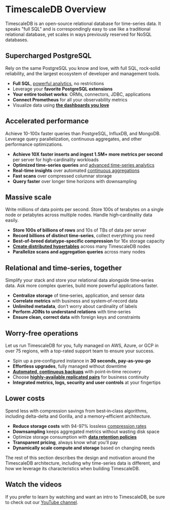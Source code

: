 # TimescaleDB Overview

TimescaleDB is an open-source relational database for time-series data.  It 
speaks "full SQL" and is correspondingly easy to use like a traditional relational 
database, yet scales in ways previously reserved for NoSQL databases.

## Supercharged PostgreSQL

Rely on the same PostgreSQL you know and love, with full SQL, 
rock‑solid reliability, and the largest ecosystem of developer and management tools.

* **Full SQL**, [powerful analytics][hyperfunctions], no restrictions
* Leverage your **favorite PostgreSQL extensions**
* **Your entire toolset works**: ORMs, connectors, JDBC, applications
* **Connect Prometheus** for all your observability metrics
* Visualize data using **[the dashboards you love][grafana]**

## Accelerated performance

Achieve 10-100x faster queries than PostgreSQL, InfluxDB, and MongoDB. Leverage query parallelization, continuous aggregates, and other performance optimizations.

* **Achieve 10X faster inserts and ingest 1.5M+ more metrics per second** per server for high-cardinality workloads
* **Optimized time-series queries** and [advanced time-series analytics][hyperfunctions]
* **Real-time insights** over automated [continuous aggregations][continuous-aggregates]
* **Fast scans** over compressed columnar storage
* **Query faster** over longer time horizons with downsampling

## Massive scale

Write millions of data points per second. Store 100s of terabytes on a single node or petabytes across multiple nodes. Handle high‑cardinality data easily.

* **Store 100s of billions of rows** and 10s of TBs of data per server
* **Record billions of distinct time‑series**, collect everything you need
* **Best‑of‑breed datatype‑specific compression** for 16x storage capacity
* **[Create distributed hypertables][multinode]** across many TimescaleDB nodes
* **Parallelize scans and aggregation queries** across many nodes

## Relational and time-series, together

Simplify your stack and store your relational data alongside time‑series data. Ask more complex queries, build more powerful applications faster.

* **Centralize storage** of time‑series, application, and sensor data
* **Correlate metrics** with business and system‑of‑record data
* **Unlimited metadata**, don’t worry about cardinality of labels
* **Perform JOINs to understand relations** with time‑series
* **Ensure clean, correct data** with foreign keys and constraints

## Worry-free operations

Let us run TimescaleDB for you, fully managed on AWS, Azure, or GCP in over 75 regions, with a top-rated support team to ensure your success.

* Spin up a pre‑configured instance in **30 seconds, pay‑as‑you‑go**
* **Effortless upgrades**, fully managed without downtime
* **[Automated, continuous backups][backups]** with point‑in‑time recovery
* Choose **[highly‑available replicated pairs][replication]** for business continuity
* **Integrated metrics, logs, security and user controls** at your fingertips

## Lower costs

Spend less with compression savings from best‑in‑class algorithms, including delta-delta and Gorilla, and a memory‑efficient architecture.

* **Reduce storage costs** with 94-97% lossless [compression rates][compression]
* **Downsampling** keeps aggregated metrics without wasting disk space
* Optimize storage consumption with **[data retention policies][data-retention]**
* **Transparent pricing**, always know what you’ll pay
* **Dynamically scale compute and storage** based on changing needs

The rest of this section describes the design and motivation around the TimescaleDB
architecture, including why time-series data is different, and how we leverage
its characteristics when building TimescaleDB. 

## Watch the videos

If you prefer to learn by watching and want an intro to TimescaleDB, be
sure to check out our [YouTube channel][youtube]. 

[hyperfunctions]: /api/:currentVersion:/hyperfunctions/
[grafana]: /timescaledb/:currentVersion:/tutorials/grafana/
[continuous-aggregates]: /api/:currentVersion:/continuous-aggregates/
[multinode]: /api/:currentVersion:/distributed-hypertables/
[backups]: /timescaledb/:currentVersion:/how-to-guides/backup-and-restore/
[replication]: /timescaledb/:currentVersion:/how-to-guides/replication-and-ha/
[compression]: /timescaledb/:currentVersion:/how-to-guides/compression/
[data-retention]: /timescaledb/:currentVersion:/how-to-guides/data-retention/
[youtube]: https://www.youtube.com/c/TimescaleDB/featured/
